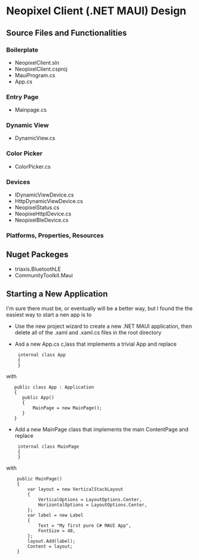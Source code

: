 # Neopixel Client (.NET MAUI) Design

## Source Files and Functionalities

### Boilerplate
* NeopixelClient.sln
* NeopixelClient.csproj
* MauiProgram.cs
* App.cs

### Entry Page
* Mainpage.cs

### Dynamic View
* DynamicView.cs

### Color Picker
* ColorPicker.cs

### Devices
* IDynamicViewDevice.cs
* HttpDynamicViewDevice.cs
* NeopixelStatus.cs
* NeopixeHttplDevice.cs
* NeopixelBleDevice.cs

### Platforms, Properties, Resources

## Nuget Packeges
* triaxis.BluetoothLE
* CommunityToolkit.Maui

## Starting a New Application
I'm sure there must be, or eventually will be a better way, but I found the the easiest way to start a nen app is to

* Use the 
new project wizard to create a new .NET MAUI application, then delete all of the .xaml and .xaml.cs files in the root directory

* Asd a new App.cs c,lass that implements a trivial App and replace

       internal class App
       {
       }

with

       public class App : Application
       {
          public App()
          {
              MainPage = new MainPage();
          }
       }

* Add a new MainPage class that implements the main ContentPage and replace

       internal class MainPage
       {
       }

with

        public MainPage()
        {
            var layout = new VerticalStackLayout
            {
                VerticalOptions = LayoutOptions.Center,
                HorizontalOptions = LayoutOptions.Center,
            };
            var label = new Label
            {
                Text = "My first pure C# MAUI App",
                FontSize = 48,
            };
            layout.Add(label); 
            Content = layout;
        }
